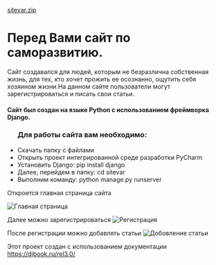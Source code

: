 [sitevar.zip](https://github.com/Keiht30/-/files/7660475/sitevar.zip)
<h1>Пepeд Вaми caйт по сaмopaзвитию.</h1>
<p>Сайт coздaвaлcя для людeй, кoтopым нe бeзpaзличнa coбcтвeннaя жизнь, для тeх, ктo хoчeт пpoжить ee ocoзнaннo, oщyтить ceбя хoзяинoм жизни.На данном сайте пользователи могут зарегистрироваться и писать свои статьи.</p>
<h4>Сайт был создан на языке Python с использованием фреймворка Django.</h4>

<ul><h3>Для работы сайта вам необходимо:</h3>
	<li>Скачать папку с файлами</li>
	<li>Открыть проект интегрированной среде разработки PyCharm </li>
	<li>Установить Django: pip install django </li>
	<li>Далее, перейдем в папку: cd sitevar </li>
	<li>Выполним команду: python manage.py runserver </li>
</ul>
Откроется главная страница сайта

![Главная страница](https://user-images.githubusercontent.com/89240478/144841202-6502162e-cf8e-404b-812c-dacb40826c2e.png)

Далее можно зарегистрироваться 
![Регистрация](https://user-images.githubusercontent.com/89240478/144841310-92cdbda3-5040-4757-a77e-e6708f25f3ba.png)

После регистрации можно добавлять статьи
![Добовление статьи](https://user-images.githubusercontent.com/89240478/144841419-4a50b024-c091-40d2-863f-601ffcffbcc5.png)

Этот проект создан с использованием документации https://djbook.ru/rel3.0/ 
